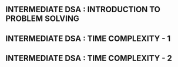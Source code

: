 ## INTERMEDIATE DSA : INTRODUCTION TO PROBLEM SOLVING
## INTERMEDIATE DSA : TIME COMPLEXITY - 1
## INTERMEDIATE DSA : TIME COMPLEXITY - 2
